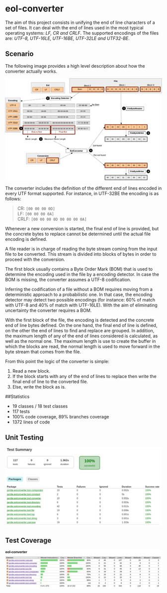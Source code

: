 # eol-converter

The aim of this project consists in unifying the end of line characters of a set of files. It can deal with the end of lines used in the most typical operating systems: *LF, CR and CRLF*. The supported encodings of the files are: *UTF-8, UTF-16LE, UTF-16BE, UTF-32LE and UTF32-BE*.

## Scenario

The following image provides a high level description about how the converter actually works.

![scenario](https://raw.githubusercontent.com/jarrdie/eol-converter/master/doc/img/scenario.png)

The converter includes the definition of the different end of lines encoded in every UTF format supported. For instance, in UTF-32BE the encoding is as follows:

> CR: `[00 00 00 0D]`  <br>
> LF:  `[00 00 00 0A]`  <br>
> CRLF: `[00 00 00 0D 00 00 00 0A]`  <br>

Whenever a new conversion is started, the final end of line is provided, but the concrete bytes to replace cannot be determined until the actual file encoding is defined.

A file reader is in charge of reading the byte stream coming from the input file to be converted. This stream is divided into blocks of bytes in order to proceed with the conversion.

The first block usually contains a Byte Order Mark (BOM) that is used to determine the encoding used in the file by a encoding detector. In case the BOM is missing, the converter assumes a UTF-8 codification.

Inferring the codification of a file without a BOM requires moving from a deterministic approach to a probabilistic one. In that case, the encoding detector may detect two possible encodings (for instance: 60% of match with UTF-8 and 40% of match with UTF-16LE). With the aim of eliminating uncertainty the converter requires a BOM.

With the first block of the file, the encoding is detected and the concrete end of line bytes defined. On the one hand, the final end of line is defined, on the other the end of lines to find and replace are grouped. In addition, the maximum length of any of the end of lines considered is calculated, as well as the normal one. The maximum length is use to create the buffer in which the blocks are read, the normal length is used to move forward in the byte stream that comes from the file.

From this point the logic of the converter is simple:
 1. Read a new block.
 2. If the block starts with any of the end of lines to replace then write the final end of line to the converted file.
 3. Else, write the block as is.


##Statistics

 - 19 classes / 18 test classes
 - 117 tests
 - 100% code coverage, 89% branches coverage
 - 1372 lines of code


## Unit Testing


![unit-testing](https://raw.githubusercontent.com/jarrdie/eol-converter/master/doc/img/unit-testing.png)

## Test Coverage


![test-coverage](https://raw.githubusercontent.com/jarrdie/eol-converter/master/doc/img/test-coverage.png)

